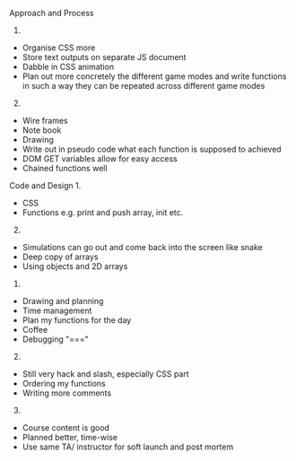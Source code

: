 Approach and Process 

1. 
- Organise CSS more 
- Store text outputs on separate JS document 
- Dabble in CSS animation 
- Plan out more concretely the different game modes and write functions in such a way they can be repeated across different game modes

2. 
- Wire frames
- Note book
- Drawing 
- Write out in pseudo code what each function is supposed to achieved
- DOM GET variables allow for easy access
- Chained functions well 

Code and Design
1. 
- CSS
- Functions e.g. print and push array, init etc. 

2. 
- Simulations can go out and come back into the screen like snake
- Deep copy of arrays 
- Using objects and 2D arrays 


1.
- Drawing and planning 
- Time management
- Plan my functions for the day 
- Coffee
- Debugging "==="

2. 
- Still very hack and slash, especially CSS part 
- Ordering my functions
- Writing more comments 

3. 
- Course content is good
- Planned better, time-wise
- Use same TA/ instructor for soft launch and post mortem 
